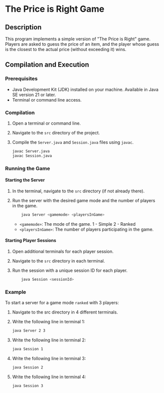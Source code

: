 # The Price is Right Game

## Description

This program implements a simple version of "The Price is Right" game. 
Players are asked to guess the price of an item, and the player whose guess is the closest to the actual price (without exceeding it) wins.

## Compilation and Execution

### Prerequisites

- Java Development Kit (JDK) installed on your machine. Available in Java SE version 21 or later.
- Terminal or command line access.

### Compilation

1. Open a terminal or command line.
2. Navigate to the `src` directory of the project.
3. Compile the `Server.java` and `Session.java` files using `javac`.

    ```sh
    javac Server.java 
    javac Session.java
    ```

### Running the Game

#### Starting the Server

1. In the terminal, navigate to the `src` directory (if not already there).
2. Run the server with the desired game mode and the number of players in the game.

    ```sh
        java Server <gamemode> <playersInGame>
    ```
    - `<gamemode>`: The mode of the game. 1 - Simple 2 - Ranked
    - `<playersInGame>`: The number of players participating in the game.

#### Starting Player Sessions

1. Open additional terminals for each player session.
2. Navigate to the `src` directory in each terminal.
3. Run the session with a unique session ID for each player.

    ```sh
        java Session <sessionId>
    ```

### Example

To start a server for a game mode `ranked` with 3 players:

1. Navigate to the src directory in 4 different terminals.

2. Write the following line in terminal 1:
    ```sh
    java Server 2 3
    ```

3. Write the following line in terminal 2:
    ```sh
    java Session 1
    ```
4. Write the following line in terminal 3:
    ```sh
    java Session 2
    ```

5. Write the following line in terminal 4:
    ```sh
    java Session 3
    ```
